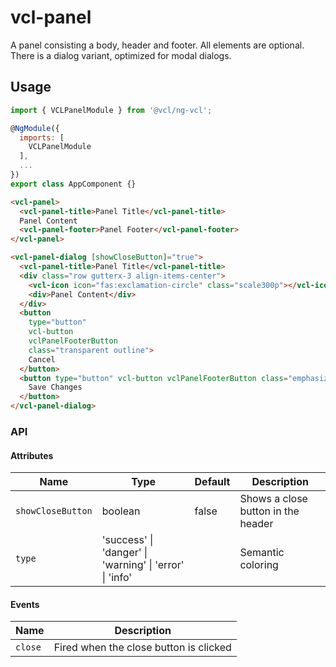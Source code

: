 # vcl-panel

A panel consisting a body, header and footer. All elements are optional.
There is a dialog variant, optimized for modal dialogs.

## Usage

```js
import { VCLPanelModule } from '@vcl/ng-vcl';

@NgModule({
  imports: [
    VCLPanelModule
  ],
  ...
})
export class AppComponent {}
```

```html
<vcl-panel>
  <vcl-panel-title>Panel Title</vcl-panel-title>
  Panel Content
  <vcl-panel-footer>Panel Footer</vcl-panel-footer>
</vcl-panel>

<vcl-panel-dialog [showCloseButton]="true">
  <vcl-panel-title>Panel Title</vcl-panel-title>
  <div class="row gutterx-3 align-items-center">
    <vcl-icon icon="fas:exclamation-circle" class="scale300p"></vcl-icon>
    <div>Panel Content</div>
  </div>
  <button
    type="button"
    vcl-button
    vclPanelFooterButton
    class="transparent outline">
    Cancel
  </button>
  <button type="button" vcl-button vclPanelFooterButton class="emphasized">
    Save Changes
  </button>
</vcl-panel-dialog>
```

### API

#### Attributes

| Name              | Type                                                    | Default | Description                        |
| ----------------- | ------------------------------------------------------- | ------- | ---------------------------------- |
| `showCloseButton` | boolean                                                 | false   | Shows a close button in the header |
| `type`            | 'success' \| 'danger' \| 'warning' \| 'error' \| 'info' |         | Semantic coloring                  |

#### Events

| Name    | Description                            |
| ------- | -------------------------------------- |
| `close` | Fired when the close button is clicked |
